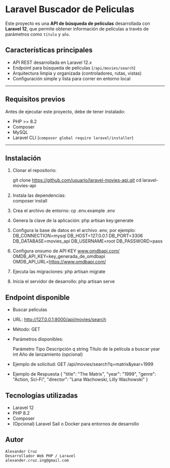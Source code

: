 # Laravel Buscador de Peliculas

Este proyecto es una **API de búsqueda de películas** desarrollada con **Laravel 12**, que permite obtener información de películas a través de parámetros como `título` y `año`.

## Características principales

- API REST desarrollada en Laravel 12.x
- Endpoint para búsqueda de películas (`/api/movies/search`)
- Arquitectura limpia y organizada (controladores, rutas, vistas)
- Configuración simple y lista para correr en entorno local

---

## Requisitos previos

Antes de ejecutar este proyecto, debe de tener instalado:

- PHP >= 8.2  
- Composer  
- MySQL 
- Laravel CLI (`composer global require laravel/installer`)

---

## Instalación

1. Clonar el repositorio:
   
   git clone https://github.com/usuario/laravel-movies-api.git
   cd laravel-movies-api

2. Instala las dependencias:   
    composer install
3. Crea el archivo de entorno:
    cp .env.example .env
4. Genera la clave de la aplicación:
    php artisan key:generate
5. Configura la base de datos en el archivo .env, por ejemplo:
    DB_CONNECTION=mysql
    DB_HOST=127.0.0.1
    DB_PORT=3306
    DB_DATABASE=movies_api
    DB_USERNAME=root
    DB_PASSWORD=pass
6. Configura onsumo de API KEY www.omdbapi.com/
    OMDB_API_KEY=key_generada_de_omdbapi
    OMDB_API_URL=https://www.omdbapi.com/
7. Ejecuta las migraciones:
    php artisan migrate
8. Inicia el servidor de desarrollo:
    php artisan serve
## Endpoint disponible
- Buscar películas
- URL: http://127.0.0.1:8000/api/movies/search
- Método: GET
- Parámetros disponibles:

    Parámetro	Tipo	    Descripción
    q	        string	    Título de la película a buscar
    year	    int	        Año de lanzamiento (opcional)


- Ejemplo de solicitud:
  GET /api/movies/search?q=matrix&year=1999

- Ejemplo de Respuesta
   {
        "title": "The Matrix",
        "year": "1999",
        "genre": "Action, Sci-Fi",
        "director": "Lana Wachowski, Lilly Wachowski"
    }

## Tecnologías utilizadas

- Laravel 12
- PHP 8.2
- Composer
- (Opcional) Laravel Sail o Docker para entornos de desarrollo

## Autor
    Alexander Cruz
    Desarrollador Web PHP / Laravel
    alexander.cruz.ing@gmail.com